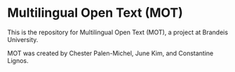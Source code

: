 # Multilingual Open Text (MOT)
This is the repository for Multilingual Open Text (MOT), a project at Brandeis University. 

MOT was created by Chester Palen-Michel, June Kim, and Constantine Lignos.  
